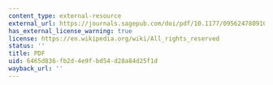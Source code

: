 ```yaml
---
content_type: external-resource
external_url: https://journals.sagepub.com/doi/pdf/10.1177/0956247809103021
has_external_license_warning: true
license: https://en.wikipedia.org/wiki/All_rights_reserved
status: ''
title: PDF
uid: 6465d836-fb2d-4e9f-bd54-d28a84d25f1d
wayback_url: ''
---
```

